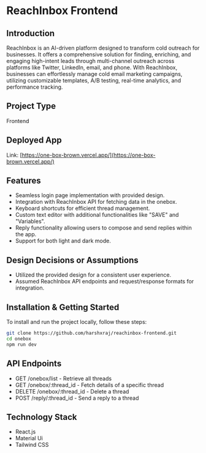 # ReachInbox Frontend

## Introduction
ReachInbox is an AI-driven platform designed to transform cold outreach for businesses. It offers a comprehensive solution for finding, enriching, and engaging high-intent leads through multi-channel outreach across platforms like Twitter, LinkedIn, email, and phone. With ReachInbox, businesses can effortlessly manage cold email marketing campaigns, utilizing customizable templates, A/B testing, real-time analytics, and performance tracking.

## Project Type
Frontend

## Deployed App
Link: [https://one-box-brown.vercel.app/](https://one-box-brown.vercel.app/)  

## Features
- Seamless login page implementation with provided design.
- Integration with ReachInbox API for fetching data in the onebox.
- Keyboard shortcuts for efficient thread management.
- Custom text editor with additional functionalities like "SAVE" and "Variables".
- Reply functionality allowing users to compose and send replies within the app.
- Support for both light and dark mode.

## Design Decisions or Assumptions
- Utilized the provided design for a consistent user experience.
- Assumed ReachInbox API endpoints and request/response formats for integration.

## Installation & Getting Started
To install and run the project locally, follow these steps:
```bash
git clone https://github.com/harshxraj/reachinbox-frontend.git
cd onebox
npm run dev
```


## API Endpoints
- GET /onebox/list - Retrieve all threads
- GET /onebox/:thread_id - Fetch details of a specific thread
- DELETE /onebox/:thread_id - Delete a thread
- POST /reply/:thread_id - Send a reply to a thread

## Technology Stack
- React.js
- Material Ui
- Tailwind CSS
